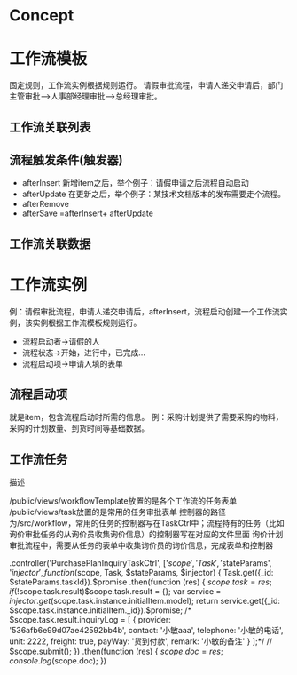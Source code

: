 Concept
========

工作流模板
===========
固定规则，工作流实例根据规则运行。
请假审批流程，申请人递交申请后，部门主管审批-->人事部经理审批-->总经理审批。

工作流关联列表
---------------

流程触发条件(触发器)
-----------
* afterInsert 新增item之后，举个例子：请假申请之后流程自动启动
* afterUpdate 在更新之后，举个例子：某技术文档版本的发布需要走个流程。
* afterRemove 
* afterSave =afterInsert+ afterUpdate

工作流关联数据
---------------


工作流实例
================
例：请假审批流程，申请人递交申请后，afterInsert，流程启动创建一个工作流实例，该实例根据工作流模板规则运行。
* 流程启动者->请假的人
* 流程状态->开始，进行中，已完成...
* 流程启动项->申请人填的表单

流程启动项
-----------
就是item，包含流程启动时所需的信息。
例：采购计划提供了需要采购的物料，采购的计划数量、到货时间等基础数据。

工作流任务
-------------

描述

/public/views/workflowTemplate放置的是各个工作流的任务表单
/public/views/task放置的是常用的任务审批表单
控制器的路径为/src/workflow，常用的任务的控制器写在TaskCtrl中；流程特有的任务（比如询价审批任务的从询价员收集询价信息）的控制器写在对应的文件里面
询价计划审批流程中，需要从任务的表单中收集询价员的询价信息，完成表单和控制器


.controller('PurchasePlanInquiryTaskCtrl', ['$scope', 'Task', '$stateParams', '$injector',
            function ($scope, Task, $stateParams, $injector) {
                Task.get({_id: $stateParams.taskId}).$promise
                    .then(function (res) {
                        $scope.task = res;
                        if (!$scope.task.result)$scope.task.result = {};
                        var service = $injector.get($scope.task.instance.initialItem.model);
                        return service.get({_id: $scope.task.instance.initialItem._id}).$promise;
                        /*                        $scope.task.result.inquiryLog = [
                         {
                         provider: '536afb6e99d07ae42592bb4b',
                         contact: '小敏aaa',
                         telephone: '小敏的电话',
                         unit: 2222,
                         freight: true,
                         payWay: '货到付款',
                         remark: '小敏的备注'
                         }
                         ];*/
//                        $scope.submit();
                    })
                    .then(function (res) {
                        $scope.doc = res;
                        console.log($scope.doc);
                    })
